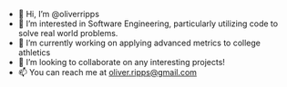 - 👋 Hi, I’m @oliverripps
- 👀 I’m interested in Software Engineering, particularly utilizing code to solve real world problems.
- 🌱 I’m currently working on applying advanced metrics to college athletics
- 💞️ I’m looking to collaborate on any interesting projects!
- 📫 You can reach me at oliver.ripps@gmail.com

<!---
oliverripps/oliverripps is a ✨ special ✨ repository because its `README.md` (this file) appears on your GitHub profile.
You can click the Preview link to take a look at your changes.
--->
